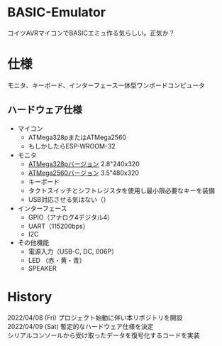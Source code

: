 # BASIC-Emulator

コイツAVRマイコンでBASICエミュ作る気らしい。正気か？

# 仕様

モニタ、キーボード、インターフェース一体型ワンボードコンピュータ

## ハードウェア仕様

- マイコン
  - ATMega328pまたはATMega2560
  - もしかしたらESP-WROOM-32
- モニタ
  - [ATMega328pバージョン](https://www.amazon.co.jp/dp/B07B2HDTV4/) 2.8"240x320
  - [ATMega2560バージョン](https://www.amazon.co.jp/dp/B09PKR2JYG/) 3.5"480x320
  - キーボード
  - タクトスイッチとシフトレジスタを使用し最小限必要なキーを装備
  - USB対応させる気はない（）
- インターフェース
  - GPIO（アナログ4デジタル4）
  - UART（115200bps）
  - I2C
- その他機能
  - 電源入力（USB-C, DC, 006P）
  - LED （赤・黄・青）
  - SPEAKER

# History

2022/04/08 (Fri) プロジェクト始動に伴い本リポジトリを開設  
2022/04/09 (Sat) 暫定的なハードウェア仕様を決定  
                 シリアルコンソールから受け取ったデータを復号化するコードを実装  
